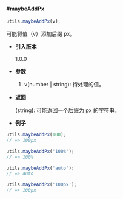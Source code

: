 #### #maybeAddPx

```javascript
utils.maybeAddPx(v);
```

可能将值（v）添加后缀 px。

- **引入版本**

    1.0.0

- **参数**

    1. v(number | string): 待处理的值。

- **返回**

    (string): 可能返回一个后缀为 px 的字符串。

- **例子**

```javascript
utils.maybeAddPx(100);
// => 100px

utils.maybeAddPx('100%');
// => 100%

utils.maybeAddPx('auto');
// => auto

utils.maybeAddPx('100px');
// => 100px
```
